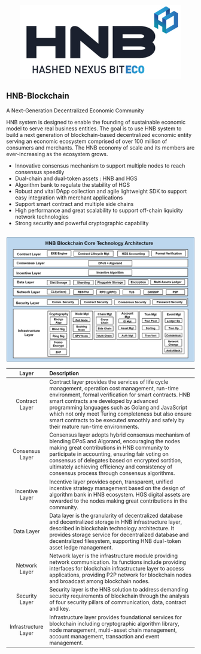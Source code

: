 <p align="center"><img src="https://github.com/HNB-ECO/official-website/blob/master/HNB.JPG"></p>

## HNB-Blockchain
A Next-Generation Decentralized Economic Community

HNB system is designed to enable the founding of sustainable economic model to serve real business entities. The goal is to use HNB system to build a next generation of blockchain-based decentralized economic entity serving an economic ecosystem comprised of over 100 million of consumers and merchants. The HNB economy of scale and its members are ever-increasing as the ecosystem grows. 

+ Innovative consensus mechanism to support multiple nodes to reach consensus speedily
+ Dual-chain and dual-token assets : HNB and HGS
+ Algorithm bank to regulate the stability of HGS
+ Robust and vital DApp collection and agile lightweight SDK to support easy integration with merchant applications
+ Support smart contract and multiple side chains
+ High performance and great scalability to support off-chain liquidity network technologies
+ Strong security and powerful cryptographic capability

## 

![HNB Blockchain Architecture](https://github.com/HNB-ECO/HNB-Blockchain/blob/master/HNB%20Blockchina%20Core%20Technology%20Architecture.png)


|Layer          |Description    |
|:-------------:|:------------- |
|Contract Layer|Contract layer provides the services of life cycle management, operation cost management, run-time environment, formal verification for smart contracts. HNB smart contracts are developed by advanced programming languages such as Golang and JavaScript which not only meet Turing completeness but also ensure smart contracts to be executed smoothly and safely by their mature run-time environments.|
|Consensus Layer|Consensus layer adopts hybrid consensus mechanism of blending DPoS and Algorand, encouraging the nodes making great contributions in HNB community to participate in accounting, ensuring fair voting on consensus of delegates based on encrypted sortition, ultimately achieving efficiency and consistency of consensus process through consensus algorithms.|
|Incentive Layer|Incentive layer provides open, transparent, unified incentive strategy management based on the design of algorithm bank in HNB ecosystem. HGS digital assets are rewarded to the nodes making great contributions in the community.|
|Data Layer|Data layer is the granularity of decentralized database and decentralized storage in HNB infrastructure layer, described in blockchain technology architecture. It provides storage service for decentralized database and decentralized filesystem, supporting HNB dual-token asset ledge management. |
|Network Layer|Network layer is the infrastructure module providing network communication. Its functions include providing interfaces for blockchain infrastructure layer to access applications, providing P2P network for blockchain nodes and broadcast among blockchain nodes. |
|Security Layer|Security layer is the HNB solution to address demanding security requirements of blockchain through the analysis of four security pillars of communication, data, contract and key.|
|Infrastructure Layer|Infrastructure layer provides foundational services for blockchain including cryptographic algorithm library, node management, multi-asset chain management, account management, transaction and event management.|
